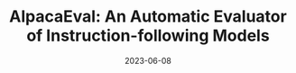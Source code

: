 ---
title: "AlpacaEval: An Automatic Evaluator of Instruction-following Models"
authors_before: "X. Li*, T. Zhang*, "
authors_after: "*, R. Taori*, I. Gulrajani, C. Guestrin, P. Liang, T. Hashimoto"
award: ""
collection: publications
permalink: /publication/AlpacaEval
tldr: 'A validated automatic evaluator for instruction-following language models. High-quality, cheap, and fast.'
date: 2023-06-08
venue: ''
preprint: 'GitHub' 
header: 
  teaser: 'papers/alpaca/AlpacaEval.png'
paper: ''
code: 'https://github.com/tatsu-lab/alpaca_eval' 
twitter: "https://twitter.com/yanndubs/status/1666843255110086661"
link: 'https://tatsu-lab.github.io/alpaca_eval/'
video: ''
categories:
  - NLP
  - Selected Papers 
  - Evaluation
  - RLHF
---